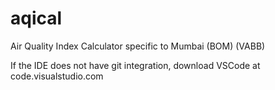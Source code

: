 # aqical
Air Quality Index Calculator specific to Mumbai (BOM) (VABB)

If the IDE does not have git integration, download VSCode at code.visualstudio.com
